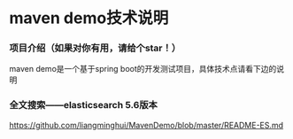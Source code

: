 # maven demo技术说明
### 项目介绍（如果对你有用，请给个star！）
maven demo是一个基于spring boot的开发测试项目，具体技术点请看下边的说明
### 全文搜索——elasticsearch  5.6版本
https://github.com/liangminghui/MavenDemo/blob/master/README-ES.md
    